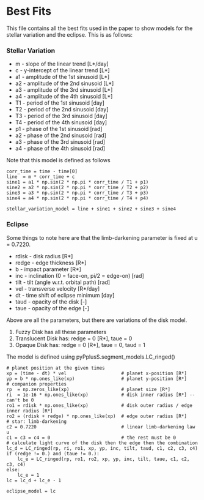 # Best Fits
This file contains all the best fits used in the paper to show models for the stellar variation and the eclipse.
This is as follows:

### Stellar Variation
- m  - slope of the linear trend [L*/day]
- c  - y-intercept of the linear trend [L*]
- a1 - amplitude of the 1st sinusoid [L*] 
- a2 - amplitude of the 2nd sinusoid [L*] 
- a3 - amplitude of the 3rd sinusoid [L*] 
- a4 - amplitude of the 4th sinusoid [L*] 
- T1 - period of the 1st sinusoid [day] 
- T2 - period of the 2nd sinusoid [day] 
- T3 - period of the 3rd sinusoid [day] 
- T4 - period of the 4th sinusoid [day] 
- p1 - phase of the 1st sinusoid [rad] 
- a2 - phase of the 2nd sinusoid [rad] 
- a3 - phase of the 3rd sinusoid [rad] 
- a4 - phase of the 4th sinusoid [rad] 

Note that this model is defined as follows

    corr_time = time - time[0]
    line  = m * corr_time + c
    sine1 = a1 * np.sin(2 * np.pi * corr_time / T1 + p1)
    sine2 = a2 * np.sin(2 * np.pi * corr_time / T2 + p2)
    sine3 = a3 * np.sin(2 * np.pi * corr_time / T3 + p3)
    sine4 = a4 * np.sin(2 * np.pi * corr_time / T4 + p4)
    
    stellar_variation_model = line + sine1 + sine2 + sine3 + sine4


### Eclipse

Some things to note here are that the limb-darkening parameter is fixed at u = 0.7220.

- rdisk - disk radius [R*]
- redge - edge thickness [R*]
- b     - impact parameter [R*]
- inc   - inclination (0 = face-on, pi/2 = edge-on) [rad]
- tilt  - tilt (angle w.r.t. orbital path) [rad]
- vel   - transverse velocity [R*/day]
- dt    - time shift of eclipse minimum [day]
- taud  - opacity of the disk [-]
- taue  - opacity of the edge [-]

Above are all the parameters, but there are variations of the disk model.
1) Fuzzy Disk has all these parameters
2) Translucent Disk has: redge = 0 [R*], taue = 0
3) Opaque Disk has: redge = 0 [R*], taue = 0, taud = 1

The model is defined using pyPplusS.segment_models.LC_ringed()

    # planet position at the given times
    xp = (time - dt) * vel                    # planet x-position [R*]
    yp = b * np.ones_like(xp)                 # planet y-position [R*]
    # companion properties
    rp  = np.zeros_like(xp)                   # planet size [R*]
    ri  = 1e-16 * np.ones_like(xp)            # disk inner radius [R*] -- can't be 0
    ro1 = rdisk * np.ones_like(xp)            # disk outer radius / edge inner radius [R*]
    ro2 = (rdisk + redge) * np.ones_like(xp)  # edge outer radius [R*]
    # star: limb-darkening
    c2 = 0.7220                               # linear limb-darkening law u
    c1 = c3 = c4 = 0                          # the rest must be 0
    # calculate light curve of the disk then the edge then the combination
    lc_d = LC_ringed(rp, ri, ro1, xp, yp, inc, tilt, taud, c1, c2, c3, c4)
    if (redge != 0.) and (taue != 0.):
        lc_e = LC_ringed(rp, ro1, ro2, xp, yp, inc, tilt, taue, c1, c2, c3, c4)
    else:
        lc_e = 1
    lc = lc_d + lc_e - 1

    eclipse_model = lc
